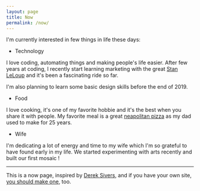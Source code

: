 ```yaml
---
layout: page
title: Now
permalink: /now/
---
```


I'm currently interested in few things in life these days:

- Technology

I love coding, automating things and making people's life easier.
After few years at coding, I recently start learning marketing with the great [Stan LeLoup](https://marketingmania.fr/) and it's been a fascinating ride so far.

I'm also planning to learn some basic design skills before the end of 2019.

- Food

I love cooking, it's one of my favorite hobbie and it's the best when you share it with people.
My favorite meal is a great [neapolitan pizza](https://www.google.com/search?tbm=isch&sxsrf=ACYBGNRZ6lYmizxoRqjq2_FvqdkJyctEDg%3A1573512106638&source=hp&biw=1440&bih=730&ei=quPJXbarJI6d5wKE94_wBw&q=neapolitan+pizza) as my dad used to make for 25 years.

- Wife

I'm dedicating a lot of energy and time to my wife which I'm so grateful to have found early in my life.
We started experimenting with arts recently and built our first mosaic !

--- 


This is a now page, inspired by [Derek Sivers](https://sivers.org), and if you have your own site, [you should make one](https://nownownow.com/about), too.